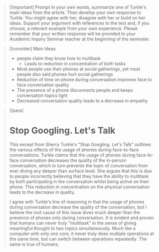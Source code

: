 > [!important] Prompt
> In your own words, summarize one of Turkle's main ideas from the article. Then develop your own response to Turkle. You might agree with her, disagree with her or build on her ideas. Support your argument with references to the text and, if you choose, a relevant example from your own experience. Please remember that your written response will be provided to your Academic Inquiry Seminar teacher at the beginning of the semester.

> [!consider] Main Ideas
> - people claim they know how to multitask
> 	- Leads to reduction in concentration of both tasks
> - Most people use their phones at social gatherings, yet most people also said phones hurt social gatherings
> - Reduction of time on phone during conversation improves face to face conversation quality
> - The presence of a phone disconnects people and keeps conversation topics light
> - Decreased conversation quality leads to a decrease in empathy

> [!para]
> # Stop Googling. Let's Talk
> 
> This except from Sherry Turkle's "Stop Googling. Let's Talk" outlines the various effects of the usage of phones during face-to-face conversations. Turkle claims that the usage of phones during face-to-face conversation decreases the quality of the in-person conversation, which in turn prevents the topic of conversation from ever diving any deeper than surface level. She argues that this is due to people incorrectly believing that they have the ability to multitask by both participating in the conversation whilst being active on their phone. This reduction in concentration on the physical conversation leads to the decrease in quality. 
> 
> I agree with Turkle's line of reasoning in that the usage of phones during conversation decrease the quality of the conversation, but I believe the root cause of this issue dives much deeper than the presence of phones only during conversation. It is evident and proven that humans can never truly "multitask" in the sense of giving meaningful thought to two topics simultaneously. Much like a computer with only one core, it never truly does multiple operations at the same time, but can switch between operations repeatedly. The same is true of humans, 
